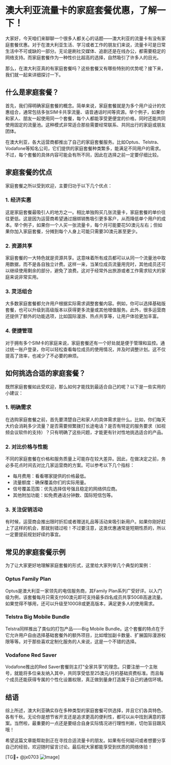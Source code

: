 # 澳大利亚流量卡的家庭套餐优惠，了解一下！

大家好，今天咱们来聊聊一个很多人都关心的话题——澳大利亚的流量卡有没有家庭套餐优惠。对于在澳大利亚生活、学习或者工作的朋友们来说，流量卡可是日常生活中不可或缺的一部分。无论是刷社交媒体、追剧还是在线办公，都需要稳定的网络支持。而家庭套餐作为一种性价比超高的选择，自然吸引了许多人的目光。

那么，在澳大利亚真的有家庭套餐吗？这些套餐又有哪些特别的优势呢？接下来，我们就一起来详细探讨一下。

## 什么是家庭套餐？

首先，我们得明确家庭套餐的概念。简单来说，家庭套餐就是为多个用户设计的优惠组合，通常包括多张SIM卡共享流量、语音通话时间等资源。举个例子，如果你和家人、朋友一起使用同一个套餐，每个人都能享受更便宜的价格，同时还能共同使用固定的流量池。这种模式非常适合那些需要经常联系、共同出行的家庭或朋友团体。

在澳大利亚，各大运营商都推出了自己的家庭套餐服务。比如Optus、Telstra、Vodafone等知名公司，它们提供的家庭套餐种类繁多，能满足不同用户的需求。不过，每个套餐的具体内容可能会有所不同，因此在选择之前一定要仔细比较。

## 家庭套餐的优点

家庭套餐之所以受到欢迎，主要归功于以下几个优点：

### 1. **经济实惠**
这是家庭套餐最吸引人的地方之一。相比单独购买几张流量卡，家庭套餐的单价往往更低。这是因为运营商希望通过捆绑销售吸引更多客户，从而降低单个用户的成本。举个例子，如果你一个人买一张流量卡，每个月可能要花50澳元左右；但如果你加入家庭套餐，分摊到每个人身上可能只需要30澳元甚至更少。

### 2. **资源共享**
家庭套餐的一大特色就是资源共享。这意味着所有成员都可以从同一个流量池中取用数据，而不是各自独立计费。这样一来，当某位成员流量用完时，其他成员还可以继续使用剩余的部分，避免了浪费。这对于经常外出旅游或者工作需求较大的家庭来说非常实用。

### 3. **灵活组合**
大多数家庭套餐都允许用户根据实际需求调整套餐内容。例如，你可以选择基础版套餐，也可以升级到高级版本以获得更多流量或其他增值服务。此外，很多运营商还提供了额外的功能选项，比如国际漫游、热点共享等，让用户体验更加丰富。

### 4. **便捷管理**
对于拥有多个SIM卡的家庭来说，家庭套餐还有一个好处就是便于管理和监控。通过统一账户登录，你可以轻松查看每位成员的使用情况，并及时调整计划。这不仅提高了效率，也减少了不必要的麻烦。

## 如何挑选合适的家庭套餐？

既然家庭套餐如此受欢迎，那么如何才能找到最适合自己的呢？以下是一些实用的小建议：

### 1. **明确需求**
在选购家庭套餐之前，首先要清楚自己和家人的具体需求是什么。比如，你们每天大约会消耗多少流量？是否需要频繁拨打长途电话？是否有特定的服务要求（如视频会议软件的支持）？只有明确了这些问题，才能更有针对性地挑选适合的产品。

### 2. **对比价格与性能**
不同的家庭套餐在价格和服务质量上可能存在较大差异。因此，在做决定之前，务必多花点时间去对比几家运营商的方案。可以参考以下几个指标：
   - 每月费用：看看哪家提供的价格最低。
   - 流量额度：确保覆盖你们的实际用量。
   - 信号覆盖范围：优先选择信号强且稳定的网络供应商。
   - 其他附加功能：如免费通话分钟数、国际短信包等。

### 3. **关注促销活动**
有时候，运营商会推出限时折扣或者赠送礼品等活动来吸引新用户。如果你刚好赶上了这样的机会，那就别错过啦！不过要注意，这类优惠通常是短期性质的，所以一定要提前规划好续约事宜。

## 常见的家庭套餐示例

为了让大家更好地理解家庭套餐的形式，这里给大家列举几个典型的案例：

### Optus Family Plan
Optus是澳大利亚一家领先的电信服务商，其Family Plan系列广受好评。以入门级为例，该套餐每月只需支付60澳元即可支持最多四名成员共享50GB高速流量。如果觉得不够用，还可以升级至100GB或更高版本，满足更多人的使用需求。

### Telstra Big Mobile Bundle
Telstra同样推出了类似的打包产品——Big Mobile Bundle。这个套餐的特点在于它允许用户自由选择基础套餐外的额外项目，比如增加副卡数量、扩展国际漫游权限等等。对于那些喜欢定制化服务的人来说，这是一个不错的选择。

### Vodafone Red Saver
Vodafone推出的Red Saver套餐则主打“全家共享”的理念。只要注册一个主账号，就能将多位亲友纳入其中，共同享受低至25澳元/月的基础资费标准。而且每个成员还能获得专属的个性化设置权限，真正做到量身打造属于自己的通信环境。

## 结语

综上所述，澳大利亚确实存在多种类型的家庭套餐可供选择，并且它们各具特色、各有千秋。无论你是想节省开支还是追求更高的便利性，都可以从中找到满意的答案。当然啦，最重要的一点还是要结合自身实际情况进行理性判断，切勿盲目跟风哦！

希望这篇文章能帮助到正在寻找合适流量卡的朋友。如果有任何疑问或者想要分享自己的经验，欢迎随时留言讨论。最后祝大家都能享受到优质的网络体验！

[TG💪+ @jx0703 ![Image](https://github.com/user-attachments/assets/dbca1d08-cadb-493c-b0ec-ad6f7a83f270)]